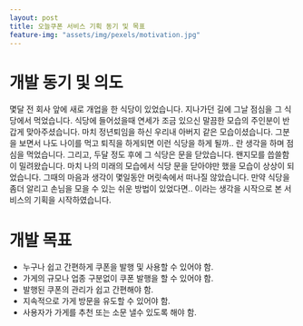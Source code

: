 ```yaml
---
layout: post
title: 오늘쿠폰 서비스 기획 동기 및 목표
feature-img: "assets/img/pexels/motivation.jpg"
---
```

# 개발 동기 및 의도
몇달 전 회사 앞에 새로 개업을 한 식당이 있었습니다. 지나가던 길에 그날 점심을 그 식당에서 먹었습니다. 식당에 들어섰을때 연세가 조금 있으신 말끔한 모습의 주인분이 반갑게 맞아주셨습니다. 마치 정년퇴임을 하신 우리내 아버지 같은 모습이셨습니다. 그분을 보면서 나도 나이를 먹고 퇴직을 하게되면 이런 식당을 하게 될까.. 란 생각을 하며 점심을 먹었습니다. 그리고, 두달 정도 후에 그 식당은 문을 닫았습니다. 왠지모를 씁쓸함이 밀려왔습니다. 마치 나의 미래의 모습에서 식당 문을 닫아야만 했을 모습이 상상이 되었습니다. 그때의 마음과 생각이 몇일동안 머릿속에서 떠나질 않았습니다.
만약 식당을 좀더 알리고 손님을 모을 수 있는 쉬운 방법이 있었다면.. 이라는 생각을 시작으로 본 서비스의 기획을 시작하였습니다.

# 개발 목표
* 누구나 쉽고 간편하게 쿠폰을 발행 및 사용할 수 있어야 함.
* 가게의 규모나 업종 구분없이 쿠폰 발행을 할 수 있어야 함.
* 발행된 쿠폰의 관리가 쉽고 간편해야 함.
* 지속적으로 가게 방문을 유도할 수 있어야 함.
* 사용자가 가게를 추천 또는 소문 낼수 있도록 해야 함.

